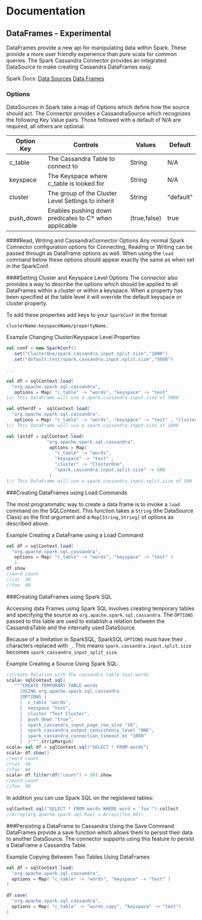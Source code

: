 # Documentation

## DataFrames - Experimental

DataFrames provide a new api for manipulating data within Spark. These provide a more user
friendly experience than pure scala for common queries. The Spark Cassandra Connector provides
an integrated DataSource to make creating Cassandra DataFrames easy. 

Spark Docs:
[Data Sources](https://spark.apache.org/docs/latest/sql-programming-guide.html#data-sources)
[Data Frames](https://spark.apache.org/docs/latest/sql-programming-guide.html#dataframes)


### Options
DataSources in Spark take a map of Options which define how the source should act. The
Connector provides a CassandraSource which recognizes the following Key Value pairs.
Those followed with a default of N/A are required, all others are optional. 

| Option Key  | Controls                                              | Values        | Default  |
|-------------|-------------------------------------------------------|---------------|----------|
| c_table     | The Cassandra Table to connect to                     | String        | N/A      |
| keyspace    | The Keyspace where c_table is looked for              | String        | N/A      |
| cluster     | The group of the Cluster Level Settings to inherit    | String        | "default"|
| push_down   | Enables pushing down predicates to C* when applicable | (true,false)  | true     |

####Read, Writing and CassandraConnector Options
Any normal Spark Connector configuration options for Connecting, Reading or Writing
can be passed through as DataFrame options as well. When using the `load` command below these 
options should appear exactly the same as when set in the SparkConf.

####Setting Cluster and Keyspace Level Options
The connector also provides a way to describe the options which should be applied to all
DataFrames within a cluster or within a keyspace. When a property has been specified at the
table level it will override the default keyspace or cluster property.

To add these properties add keys to your `SparkConf` in the format
    
    clusterName:keyspaceName/propertyName.
    
Example Changing Cluster/Keyspace Level Properties
```scala 
val conf = new SparkConf()
  .set("ClusterOne/spark.cassandra.input.split.size","1000") 
  .set("default:test/spark.cassandra.input.split.size","5000")

...

val df = sqlContext.load(
  "org.apache.spark.sql.cassandra", 
   options = Map( "c_table" -> "words", "keyspace" -> "test" 
)// This DataFrame will use a spark.cassandra.input.size of 5000

val otherdf =  sqlContext.load(
  "org.apache.spark.sql.cassandra", 
   options = Map( "c_table" -> "words", "keyspace" -> "test" , "cluster" -> "ClusterOne" )
)// This DataFrame will use a spark.cassandra.input.size of 1000

val lastdf = sqlContext.load(
               "org.apache.spark.sql.cassandra", 
                options = Map( 
                  "c_table" -> "words", 
                  "keyspace" -> "test" ,
                  "cluster" -> "ClusterOne",
                  "spark.cassandra.input.split.size" -> 500
                )
)// This DataFrame will use a spark.cassandra.input.split.size of 500
```

###Creating DataFrames using Load Commands

The most programmatic way to create a data frame is to invoke a `load` command on the SQLContext. 
This function takes a `String` (the DataSource Class) as the first argument and a 
`Map[String,String]` of options as described above.

Example Creating a DataFrame using a Load Command
```scala
val df = sqlContext.load(
  "org.apache.spark.sql.cassandra", 
   options = Map( "c_table" -> "words", "keyspace" -> "test" )
   )
df.show
//word count
//cat  30
//fox  40
```

###Creating DataFrames using Spark SQL

Accessing data Frames using Spark SQL involves creating temporary tables and specifying the
source as `org.apache.spark.sql.cassandra`. The `OPTIONS` passed to this table are used to
establish a relation between the CassandraTable and the internally used DataSource.

Because of a limitation in SparkSQL, SparkSQL `OPTIONS` must have their
`.` characters replaced with `_`. This means `spark.cassandra.input.split.size` becomes 
`spark_cassandra_input_split_size`. 

Example Creating a Source Using Spark SQL:
```scala
//Create Relation with the cassandra table test.words
scala> sqlContext.sql(
   """CREATE TEMPORARY TABLE words 
     |USING org.apache.spark.sql.cassandra 
     |OPTIONS ( 
     |  c_table "words",
     |  keyspace "test", 
     |  cluster "Test Cluster", 
     |  push_down "true", 
     |  spark_cassandra_input_page_row_size "10", 
     |  spark_cassandra_output_consistency_level "ONE", 
     |  spark_cassandra_connection_timeout_ms "1000" 
     |  )""".stripMargin)
scala> val df = sqlContext.sql("SELECT * FROM words")
scala> df.show()
//word count
//cat  30
//fox  40
scala> df.filter(df("count") > 30).show
//word count
//fox  40
```

In addition you can use Spark SQL on the registered tables:
```scala
sqlContext.sql("SELECT * FROM words WHERE word = 'fox'").collect
//Array[org.apache.spark.sql.Row] = Array([fox,40])
```

###Persisting a DataFrame to Cassandra Using the Save Command
DataFrames provide a save function which allows them to persist their data to another
DataSource. The connector supports using this feature to persist a DataFrame a Cassandra
Table.

Example Copying Between Two Tables Using DataFrames
```scala
val df = sqlContext.load(
  "org.apache.spark.sql.cassandra", 
  options = Map( "c_table" -> "words", "keyspace" -> "test" )
)

df.save(
  "org.apache.spark.sql.cassandra",
  options = Map( "c_table" -> "words_copy", "keyspace" -> "test")
)
```